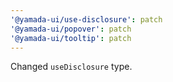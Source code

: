 ```yaml
---
'@yamada-ui/use-disclosure': patch
'@yamada-ui/popover': patch
'@yamada-ui/tooltip': patch
---
```


Changed `useDisclosure` type.
